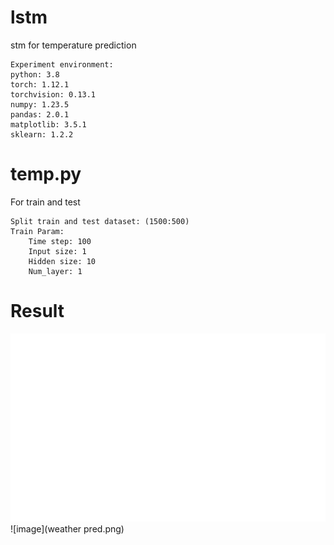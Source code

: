 # lstm
stm for temperature prediction

    Experiment environment:
    python: 3.8
    torch: 1.12.1
    torchvision: 0.13.1
    numpy: 1.23.5
    pandas: 2.0.1
    matplotlib: 3.5.1
    sklearn: 1.2.2
    
# temp.py
For train and test

    Split train and test dataset: (1500:500)
    Train Param:
        Time step: 100
        Input size: 1
        Hidden size: 10
        Num_layer: 1

# Result
![image](loss.png)
![image](weather pred.png)
